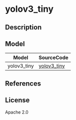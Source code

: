 <!--- SPDX-License-Identifier: Apache-2.0 -->

# yolov3_tiny

## Description

## Model

|Model              |SourceCode                                          |
|-------------------|----------------------------------------------------|
|yolov3_tiny        |[yolov3_tiny](https://github.com/ultralytics/yolov3)|

## References

## License

Apache 2.0
